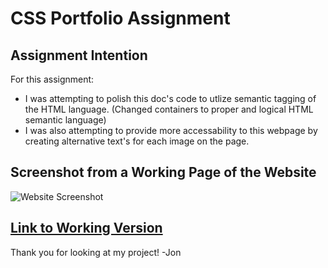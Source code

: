 # **CSS Portfolio Assignment**

## **Assignment Intention**
For this assignment:
* I was attempting to polish this doc's code to utlize semantic tagging of the HTML language. (Changed containers to proper and logical HTML semantic language)
* I was also attempting to provide more accessability to this webpage by creating alternative text's for each image on the page.

## **Screenshot from a Working Page of the Website**
![Website Screenshot](./assets/images/SS-6-22.png)


## [**Link to Working Version**](https://jjumangi.github.io/semantic-html/)

Thank you for looking at my project!
-Jon